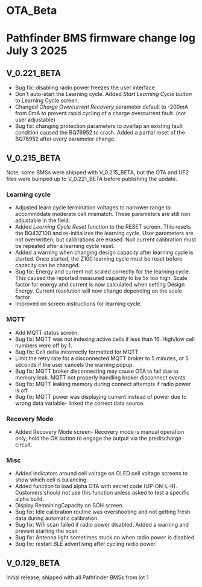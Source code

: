# OTA_Beta

# Pathfinder BMS firmware change log July 3 2025

## V_0.221_BETA
 - Bug fix: disabling radio power freezes the user interface
 - Don't auto-start the Learning cycle. Added _Start Learning Cycle button_ to Learning Cycle screen.
 - Changed _Charge Overcurrent Recovery_ parameter default to -200mA from 0mA to prevent rapid cycling of a charge overcurrent fault. (not user adjustable)
 - Bug fix: changing protection parameters to overlap an existing fault condition caused the BQ76952 to crash. Added a partial reset of the BQ76952 after every parameter change.


## V_0.215_BETA
Note: some BMSs were shipped with V_0.215_BETA, but the OTA and UF2 files were bumped up to V_0.221_BETA before publishing the update.
### Learning cycle 
- Adjusted learn cycle termination voltages to narrower range to accommodate moderate cell mismatch. These parameters are still non adjustable in the field.    
- Added _Learning Cycle Reset_ function to the RESET screen. This resets the BQ43Z100 and re-initializes the learning cycle. User parameters are not overwritten, but calibrations are erased. Null current calibration must be repeated after a learning cycle reset.   
- Added a warning when changing design capacity after learning cycle is started. Once started, the Z100 learning cycle must be reset before capacity can be changed. 
- Bug fix: Energy and current not scaled correctly for the learning cycle. This caused the reported measured capacity to be 5x too high. Scale factor for energy and current is now calculated when setting Design Energy. Current resolution will now change depending on the scale factor.    
- Improved on screen instructions for learning cycle.

### MQTT
 - Add MQTT status screen.
 - Bug fix: MQTT was not indexing active cells if less than 16. High/low cell numbers were off by 1.
 - Bug fix: Cell delta incorrectly formatted for MQTT
 - Limit the retry rate for a disconnected MQTT broker to 5 minutes, or 5 seconds if the user cancels the warning popup.
 - Bug fix: MQTT broker disconnecting may cause OTA to fail due to memory leak. MQTT not properly handling broker disconnect events.
 - Bug fix: MQTT leaking memory during connect attempts if radio power is off.
 - Bug fix: MQTT power was displaying current instead of power due to wrong data variable- linked the correct data source.

### Recovery Mode
- Added Recovery Mode screen- Recovery mode is manual operation only, hold the OK button to engage the output via the predischarge circuit.

### Misc
- Added indicators around cell voltage on OLED cell voltage screens to show which cell is balancing.    
- Added function to load alpha OTA with secret code (UP-DN-L-R). Customers should not use this function unless asked to test a specific alpha build.     
- Display RemainingCapacity on SOH screen.      
- Bug fix: Idle calibration routine was overshooting and not getting fresh data during automatic calibration.     
- Bug fix: Wifi scan failed if radio power disabled. Added a warning and prevent starting the scan.    
- Bug fix: Antenna light sometimes stuck on when radio power is disabled.   
- Bug fix: restart BLE advertising after cycling radio power.


## V_0.129_BETA 
Initial release, shipped with all Pathfinder BMSs from lot 1